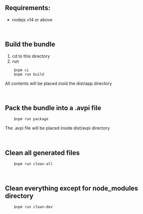## Requirements: 
- nodejs v14 or above

&nbsp;
## Build the bundle
1. cd to this directory
2. run 
```
    $npm ci
    $npm run build
```
All contents will be placed insid the dist/app directory 


&nbsp;

## Pack the bundle into a .avpi file
```
    $npm run package
```
The .avpi file will be placed inside dist/avpi directory

&nbsp;

## Clean all generated files
 
```
    $npm run clean-all
```
&nbsp;

## Clean everything except for node_modules directory

```
    $npm run clean-dev
```

